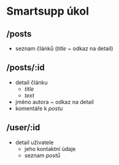 # Smartsupp úkol

## /posts

- seznam článků (*title* ~ odkaz na detail)

## /posts/:id

- detail článku
  - *title*
  - *text*
- jméno autora ~ odkaz na detail
- komentáře k *postu*

## /user/:id

- detail uživatele
  - jeho kontaktní údaje
  - seznam *postů*
